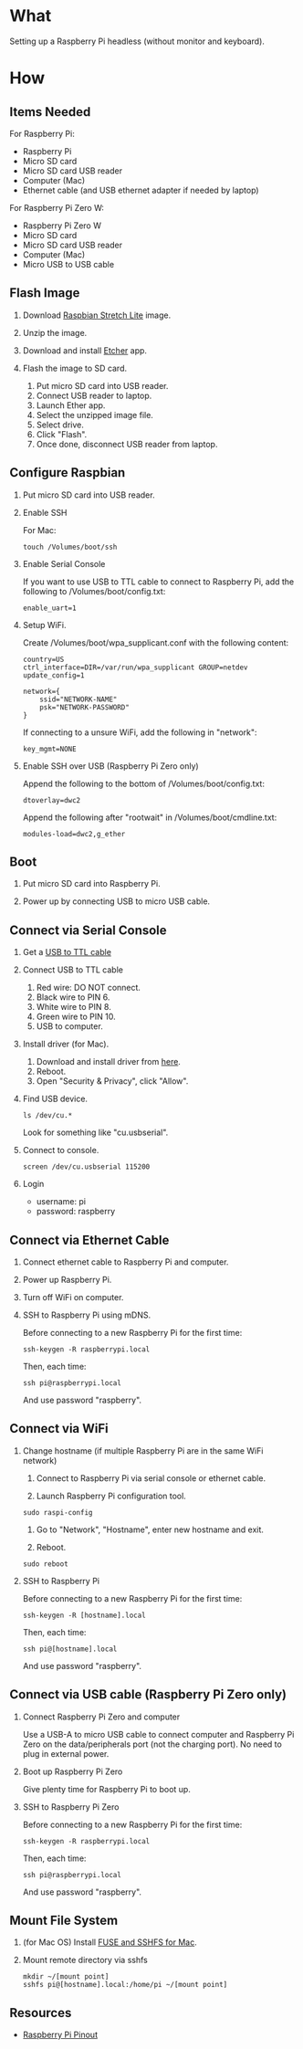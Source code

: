 # What

Setting up a Raspberry Pi headless (without monitor and keyboard).

# How

## Items Needed

For Raspberry Pi:

* Raspberry Pi
* Micro SD card
* Micro SD card USB reader
* Computer (Mac)
* Ethernet cable (and USB ethernet adapter if needed by laptop)

For Raspberry Pi Zero W:

* Raspberry Pi Zero W
* Micro SD card
* Micro SD card USB reader
* Computer (Mac)
* Micro USB to USB cable

## Flash Image

1. Download [Raspbian Stretch Lite](https://www.raspberrypi.org/downloads/raspbian/) image.

1. Unzip the image.

1. Download and install [Etcher](https://www.balena.io/etcher/) app.

1. Flash the image to SD card.

    1. Put micro SD card into USB reader.
    1. Connect USB reader to laptop.
    1. Launch Ether app.
    1. Select the unzipped image file.
    1. Select drive.
    1. Click "Flash".
    1. Once done, disconnect USB reader from laptop.

## Configure Raspbian

1. Put micro SD card into USB reader.

1. Enable SSH

    For Mac:
    ```shell
    touch /Volumes/boot/ssh
    ```

1. Enable Serial Console

    If you want to use USB to TTL cable to connect to Raspberry Pi, add the
    following to /Volumes/boot/config.txt:
    
    ```
    enable_uart=1
    ```

1. Setup WiFi.

    Create /Volumes/boot/wpa_supplicant.conf with the following content:

    ```
    country=US
    ctrl_interface=DIR=/var/run/wpa_supplicant GROUP=netdev
    update_config=1

    network={
        ssid="NETWORK-NAME"
        psk="NETWORK-PASSWORD"
    }
    ```

    If connecting to a unsure WiFi, add the following in "network":
    ```
    key_mgmt=NONE
    ```

1. Enable SSH over USB (Raspberry Pi Zero only)

    Append the following to the bottom of /Volumes/boot/config.txt:

    ```
    dtoverlay=dwc2
    ```

    Append the following after "rootwait" in /Volumes/boot/cmdline.txt:
    ```
    modules-load=dwc2,g_ether
    ```

## Boot

1. Put micro SD card into Raspberry Pi.

1. Power up by connecting USB to micro USB cable.

## Connect via Serial Console

1. Get a [USB to TTL cable](https://www.google.com/search?q=usb+PL2303HX)

1. Connect USB to TTL cable

    1. Red wire: DO NOT connect.
    1. Black wire to PIN 6.
    1. White wire to PIN 8.
    1. Green wire to PIN 10.
    1. USB to computer.

1. Install driver (for Mac).

    1. Download and install driver from [here](http://www.prolific.com.tw/US/ShowProduct.aspx?p_id=229&pcid=41).
    1. Reboot.
    1. Open "Security & Privacy", click "Allow".

1. Find USB device.

    ```shell
    ls /dev/cu.*
    ```

    Look for something like "cu.usbserial".

1. Connect to console.

    ```shell
    screen /dev/cu.usbserial 115200
    ```

1. Login

    * username: pi
    * password: raspberry

## Connect via Ethernet Cable

1. Connect ethernet cable to Raspberry Pi and computer.

1. Power up Raspberry Pi.

1. Turn off WiFi on computer.

1. SSH to Raspberry Pi using mDNS.

    Before connecting to a new Raspberry Pi for the first time:
    ```shell
    ssh-keygen -R raspberrypi.local
    ```

    Then, each time:
    ```shell
    ssh pi@raspberrypi.local
    ```
    And use password "raspberry".

## Connect via WiFi

1. Change hostname (if multiple Raspberry Pi are in the same WiFi network)

    1. Connect to Raspberry Pi via serial console or ethernet cable.

    1. Launch Raspberry Pi configuration tool.

    ```shell
    sudo raspi-config
    ```

    1. Go to "Network", "Hostname", enter new hostname and exit.

    1. Reboot.

    ```shell
    sudo reboot
    ```

1. SSH to Raspberry Pi

    Before connecting to a new Raspberry Pi for the first time:
    ```shell
    ssh-keygen -R [hostname].local
    ```

    Then, each time:
    ```shell
    ssh pi@[hostname].local
    ```
    And use password "raspberry".

## Connect via USB cable (Raspberry Pi Zero only)

1. Connect Raspberry Pi Zero and computer

    Use a USB-A to micro USB cable to connect computer and Raspberry Pi Zero on
    the data/peripherals port (not the charging port). No need to plug in
    external power.

2. Boot up Raspberry Pi Zero

    Give plenty time for Raspberry Pi to boot up. 

3. SSH to Raspberry Pi Zero

    Before connecting to a new Raspberry Pi for the first time:
    ```shell
    ssh-keygen -R raspberrypi.local
    ```

    Then, each time:
    ```shell
    ssh pi@raspberrypi.local
    ```
    And use password "raspberry".

## Mount File System

1. (for Mac OS) Install [FUSE and SSHFS for Mac](https://osxfuse.github.io/).

1. Mount remote directory via sshfs

    ```shell
    mkdir ~/[mount point]
    sshfs pi@[hostname].local:/home/pi ~/[mount point]
    ```

## Resources

* [Raspberry Pi Pinout](http://www.pighixxx.net/wp-content/uploads/2015/06/raspberry.pdf)